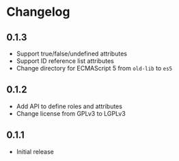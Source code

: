 Changelog
=========

0.1.3
-----

* Support true/false/undefined attributes
* Support ID reference list attributes
* Change directory for ECMAScript 5 from `old-lib` to `es5`

0.1.2
-----

* Add API to define roles and attributes
* Change license from GPLv3 to LGPLv3

0.1.1
-----

* Initial release
